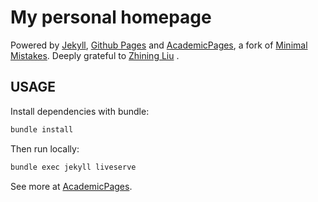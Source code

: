 # My personal homepage

Powered by [Jekyll](http://jekyllrb.com/), [Github Pages](https://pages.github.com/) and [AcademicPages](https://github.com/academicpages/academicpages.github.io), a fork of [Minimal Mistakes](https://mademistakes.com/work/minimal-mistakes-jekyll-theme/). Deeply grateful to <a href='https://zhiningliu.com/'>Zhining Liu</a> .

## USAGE

Install dependencies with bundle:
```bash
bundle install
```

Then run locally:

```bash
bundle exec jekyll liveserve
```

See more at [AcademicPages](https://github.com/academicpages/academicpages.github.io).
